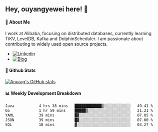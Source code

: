 ## Hey, ouyangyewei here! :wave:

#### :rocket: About Me
I work at Alibaba, focusing on distributed databases, currently learning TiKV, LevelDB, Kafka and DolphinScheduler. I am passionate about contributing to widely used open source projects.

- [![Linkedin](https://img.shields.io/badge/LinkedIn-ouyangyewei-blue)](https://www.linkedin.com/in/ouyangyewei/)
- [![Blog](https://img.shields.io/badge/Blog-yeweiouyang-orange)](https://blog.csdn.net/yeweiouyang)

#### :star2: Github Stats
[![Anurag's GitHub stats](https://github-readme-stats.vercel.app/api?username=ouyangyewei&show_icons=true&cache_seconds=3600&theme=tokyonight)](https://github.com/anuraghazra/github-readme-stats)

#### :bar_chart: Weekly Development Breakdown
<!--START_SECTION:waka-->

```txt
Java           4 hrs 38 mins   ████████████▒░░░░░░░░░░░░   49.41 %
Go             1 hr 59 mins    █████▒░░░░░░░░░░░░░░░░░░░   21.21 %
YAML           39 mins         █▓░░░░░░░░░░░░░░░░░░░░░░░   07.05 %
JSON           39 mins         █▓░░░░░░░░░░░░░░░░░░░░░░░   07.00 %
SQL            18 mins         ▓░░░░░░░░░░░░░░░░░░░░░░░░   03.27 %
```

<!--END_SECTION:waka-->
